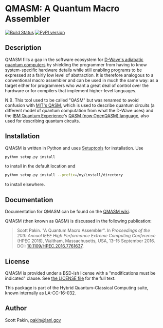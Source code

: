 QMASM: A Quantum Macro Assembler
================================

[![Build Status](https://travis-ci.org/lanl/qmasm.svg?branch=master)](https://travis-ci.org/lanl/qmasm)
[![PyPI version](https://badge.fury.io/py/qmasm.svg)](https://badge.fury.io/py/qmasm)

Description
-----------

QMASM fills a gap in the software ecosystem for [D-Wave's adiabatic quantum computers](http://www.dwavesys.com/) by shielding the programmer from having to know system-specific hardware details while still enabling programs to be expressed at a fairly low level of abstraction.  It is therefore analogous to a conventional macro assembler and can be used in much the same way: as a target either for programmers who want a great deal of control over the hardware or for compilers that implement higher-level languages.

N.B. This tool used to be called "QASM" but was renamed to avoid confusion with [MIT's QASM](http://www.media.mit.edu/quanta/quanta-web/projects/qasm-tools/), which is used to describe quantum circuits (a different model of quantum computation from what the D-Wave uses) and the [IBM Quantum Experience](http://www.research.ibm.com/quantum/)'s [QASM (now OpenQASM) language](https://github.com/QISKit/openqasm), also used for describing quantum circuits.

Installation
------------

QMASM is written in Python and uses [Setuptools](https://pythonhosted.org/an_example_pypi_project/setuptools.html) for installation.  Use
```bash
python setup.py install
```
to install in the default location and
```bash
python setup.py install --prefix=/my/install/directory
```
to install elsewhere.

Documentation
-------------

Documentation for QMASM can be found on the [QMASM wiki](https://github.com/lanl/qmasm/wiki).

QMASM (then known as QASM) is discussed in the following publication:

> Scott Pakin. "A Quantum Macro Assembler". In _Proceedings of the 20th Annual IEEE High Performance Extreme Computing Conference_ (HPEC 2016), Waltham, Massachusetts, USA, 13–15 September 2016.  DOI: [10.1109/HPEC.2016.7761637](http://dx.doi.org/10.1109/HPEC.2016.7761637).


License
-------

QMASM is provided under a BSD-ish license with a "modifications must be indicated" clause.  See [the LICENSE file](http://github.com/lanl/qmasm/blob/master/LICENSE.md) for the full text.

This package is part of the Hybrid Quantum-Classical Computing suite, known internally as LA-CC-16-032.

Author
------

Scott Pakin, <pakin@lanl.gov>
